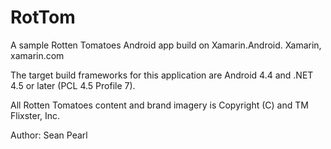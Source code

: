 RotTom
======
A sample Rotten Tomatoes Android app build on Xamarin.Android. Xamarin, xamarin.com

The target build frameworks for this application are Android 4.4 and .NET 4.5 or later (PCL 4.5 Profile 7).

All Rotten Tomatoes content and brand imagery is Copyright (C) and TM Flixster, Inc.

Author: Sean Pearl